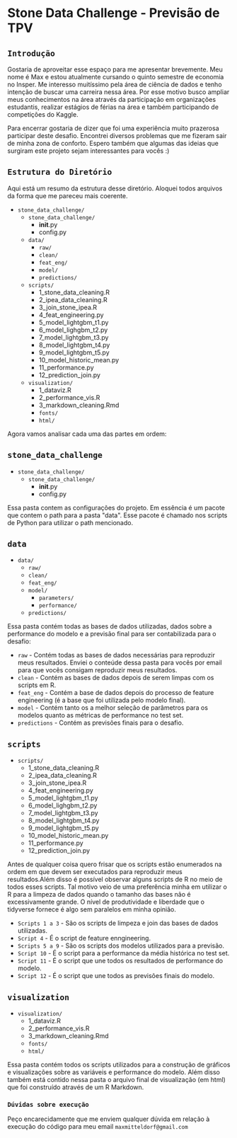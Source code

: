 # Stone Data Challenge - Previsão de TPV

## `Introdução`

Gostaria de aproveitar esse espaço para me apresentar brevemente. Meu nome é Max e estou atualmente cursando o quinto semestre de economia no Insper. Me interesso muitíssimo pela área de ciência de dados e tenho intenção de buscar uma carreira nessa área. Por esse motivo busco ampliar meus conhecimentos na área através da participação em organizações estudantis, realizar estágios de férias na área e também participando de competições do Kaggle.

Para encerrar gostaria de dizer que foi uma experiência muito prazerosa participar deste desafio. Encontrei diversos problemas que me fizeram sair de minha zona de conforto. Espero também que algumas das ideias que surgiram este projeto sejam interessantes para vocês :)

## `Estrutura do Diretório`

Aqui está um resumo da estrutura desse diretório. Aloquei todos arquivos da forma que me pareceu mais coerente.

* `stone_data_challenge/`
  * `stone_data_challenge/`
    * __init__.py
    * config.py
  * `data/`
    * `raw/`
    * `clean/`
    * `feat_eng/`
    * `model/`
    * `predictions/`
  * `scripts/`
    * 1_stone_data_cleaning.R
    * 2_ipea_data_cleaning.R
    * 3_join_stone_ipea.R
    * 4_feat_engineering.py
    * 5_model_lightgbm_t1.py
    * 6_model_lighgbm_t2.py
    * 7_model_lightgbm_t3.py
    * 8_model_lightgbm_t4.py
    * 9_model_lightgbm_t5.py
    * 10_model_historic_mean.py
    * 11_performance.py
    * 12_prediction_join.py
  * `visualization/`
    * 1_dataviz.R
    * 2_performance_vis.R
    * 3_markdown_cleaning.Rmd
    * `fonts/`
    * `html/`

Agora vamos analisar cada uma das partes em ordem:

## `stone_data_challenge`
* `stone_data_challenge/`
  * `stone_data_challenge/`
    * __init__.py
    * config.py

Essa pasta contem as configurações do projeto. Em essência é um pacote que contem o path para a pasta "data". Esse pacote é chamado nos scripts de Python para utilizar o path mencionado.

## `data`
* `data/`
  * `raw/`
  * `clean/`
  * `feat_eng/`
  * `model/`
    * `parameters/`
    * `performance/`
  * `predictions/`
  
Essa pasta contém todas as bases de dados utilizadas, dados sobre a performance do modelo e a previsão final para ser contabilizada para o desafio:

* `raw` - Contém todas as bases de dados necessárias para reproduzir meus resultados. Enviei o conteúde dessa pasta para vocês por email para que vocês consigam reproduzir meus resultados.
* `clean` - Contém as bases de dados depois de serem limpas com os scripts em R.
* `feat_eng` - Contém a base de dados depois do processo de feature engineering (é a base que foi utilizada pelo modelo final). 
* `model` - Contém tanto os a melhor seleção de parâmetros para os modelos quanto as métricas de performance no test set.
* `predictions` - Contém as previsões finais para o desafio.

## `scripts`
* `scripts/`
  * 1_stone_data_cleaning.R
  * 2_ipea_data_cleaning.R
  * 3_join_stone_ipea.R
  * 4_feat_engineering.py
  * 5_model_lightgbm_t1.py
  * 6_model_lighgbm_t2.py
  * 7_model_lightgbm_t3.py
  * 8_model_lightgbm_t4.py
  * 9_model_lightgbm_t5.py
  * 10_model_historic_mean.py
  * 11_performance.py
  * 12_prediction_join.py

Antes de qualquer coisa quero frisar que os scripts estão enumerados na ordem em que devem ser executados para reproduzir meus resultados.Além disso é possível observar alguns scripts de R no meio de todos esses scripts. Tal motivo veio de uma preferência minha em utilizar o R para a limpeza de dados quando o tamanho das bases não é excessivamente grande. O nível de produtividade e liberdade que o tidyverse fornece é algo sem paralelos em minha opinião.

* `Scripts 1 a 3` - São os scripts de limpeza e join das bases de dados utilizadas.
* `Script 4` - É o script de feature enngineering.
* `Scripts 5 a 9` - São os scripts dos modelos utilizados para a previsão.
* `Script 10` - É o script para a performance da média histórica no test set.
* `Script 11` - É o script que une todos os resultados de performance do modelo.
* `Script 12` - É o script que une todos as previsões finais do modelo.

## `visualization`
* `visualization/`
  * 1_dataviz.R
  * 2_performance_vis.R
  * 3_markdown_cleaning.Rmd
  * `fonts/`
  * `html/`

Essa pasta contém todos os scripts utilizados para a construção de gráficos e visualizações sobre as variáveis e performance do modelo. Além disso também está contido nessa pasta o arquivo final de visualização (em html) que foi construído através de um R Markdown.

### `Dúvidas sobre execução`
Peço encarecidamente que me enviem qualquer dúvida em relação à execução do código para meu email `maxmitteldorf@gmail.com`
